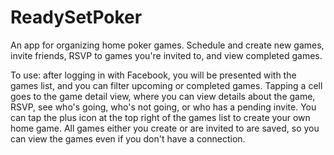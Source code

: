 # ReadySetPoker

An app for organizing home poker games.  Schedule and create new games, invite friends, RSVP to games you're invited to, and view completed games.

To use:  after logging in with Facebook, you will be presented with the games list, and you can filter upcoming or completed games.  Tapping a cell goes to the game detail view, where you can view details about the game, RSVP, see who's going, who's not going, or who has a pending invite.  You can tap the plus icon at the top right of the games list to create your own home game.  All games either you create or are invited to are saved, so you can view the games even if you don't have a connection.




